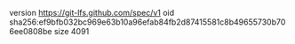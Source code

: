 version https://git-lfs.github.com/spec/v1
oid sha256:ef9bfb032bc969e63b10a96efab84fb2d87415581c8b49655730b706ee0808be
size 4091

